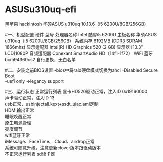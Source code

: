 # ASUSu310uq-efi
黑苹果 hackintosh 华硕ASUS u310uq 10.13.6（i5 6200U/8GB/256GB）

#一、机型配置
硬件	型号
处理器名称	Intel 酷睿i5 6200U
主板名称	华硕ASUS u310uq（i5 6200U/8GB/256GB）
系统内存	8192MB (DDR3 SDRAM 1866mhz)
显示适配器	Intel(R) HD Graphics 520 (2 GB)
显示器	[13.3" LCD]1080P
音频适配器	Conexant SmartAudio HD（14f1-1f72）
WiFi 蓝牙	bcm94360cs2 自行更换，无白名单

#二、安装之前BIOS设置
-bios中将raid硬盘模式切换为ahci
-Disabled Secure Boot  
-uefi only →legancy support

#三、运行状态
正常运行列表
显卡HD520驱动正常，注入ID 0x19160000  
声卡驱动正常，注入ID 13   
usb正常，usbinjectall.kext+ssdt_uiac.aml定制  
HDMI输出正常  
睡眠唤醒正常  
原生电源管理  
亮度调节  
wifi蓝牙正常  
iMessage、FaceTime、iCloud、airdrop正常  
系统可随意升级，注意更新clover版本跟驱动版本  
不正常运行列表
sd读卡器  
